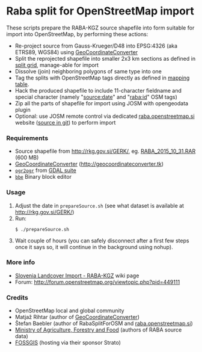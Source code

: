 Raba split for OpenStreetMap import
===================================

These scripts prepare the RABA-KGZ source shapefile into form suitable for
import into OpenStreetMap, by performing these actions:
* Re-project source from Gauss-Krueger/D48 into EPSG:4326 (aka ETRS89, WGS84) using [GeoCoordinateConverter](https://github.com/mrihtar/GeoCoordinateConverter)
* Split the reprojected shapefile into smaller 2x3 km sections as defined in [split grid](newSplitID_improve1_EPSG4326), manage-able for import
* Dissolve (join) neighboring polygons of same type into one
* Tag the splits with OpenStreetMap tags directly as defined in [mapping table](SIF_RABA.csv).
* Hack the produced shapefile to include 11-character fieldname and special character (namely "[source:date](https://wiki.openstreetmap.org/wiki/Key:source:date)" and "[raba:id](https://wiki.openstreetmap.org/wiki/Key:raba:id)" OSM tags)
* Zip all the parts of shapefile for import using JOSM with opengeodata plugin
* Optional: use JOSM remote control via dedicated [raba.openstreetmap.si](http://raba.openstreetmap.si) website ([source in git](https://github.com/openstreetmap-si/raba.openstreetmap.si)) to perform import

### Requirements
* Source shapefile from http://rkg.gov.si/GERK/, eg. [RABA_2015_10_31.RAR](http://rkg.gov.si/GERK/documents/RABA_2015_10_31.RAR) (600 MB)
* [GeoCoordinateConverter](https://github.com/mrihtar/GeoCoordinateConverter) (http://geocoordinateconverter.tk)
* [```ogr2ogr```](http://www.gdal.org/ogr2ogr.html) from [GDAL suite](http://www.gdal.org/index.html)
* [```bbe```](https://tracker.debian.org/pkg/bbe) Binary block editor

### Usage
1. Adjust the date in ```prepareSource.sh``` (see what dataset is available at http://rkg.gov.si/GERK/)
2. Run:
    ```
    $ ./prepareSource.sh
    ```
3. Wait couple of hours (you can safely disconnect after a first few steps once it says so, it will continue in the background using nohup).

### More info
* [Slovenia Landcover Import - RABA-KGZ](https://wiki.openstreetmap.org/wiki/Slovenia_Landcover_Import_-_RABA-KGZ) wiki page
* Forum: http://forum.openstreetmap.org/viewtopic.php?pid=449111

### Credits
* OpenStreetMap local and global community
* Matjaž Rihtar (author of [GeoCoordinateConverter](http://geocoordinateconverter.tk))
* Štefan Baebler (author of RabaSplitForOSM and [raba.openstreetmap.si](http://raba.openstreetmap.si))
* [Ministry of Agriculture, Forestry and Food](http://www.mkgp.gov.si) (authors of RABA source data)
* [FOSSGIS](http://wiki.openstreetmap.org/wiki/FOSSGIS) (hosting via their sponsor Strato)
